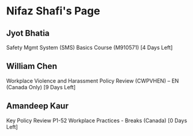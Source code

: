 Nifaz Shafi's Page
==================

Jyot Bhatia
-----------


Safety Mgmt System (SMS) Basics Course (M910571) [4 Days Left]


William Chen
------------


Workplace Violence and Harassment Policy Review (CWPVHEN) – EN (Canada Only) [9 Days Left]


Amandeep Kaur
-------------


Key Policy Review P1-52 Workplace Practices - Breaks (Canada) [0 Days Left]


